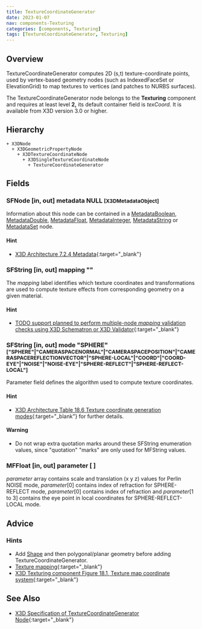 ```yaml
---
title: TextureCoordinateGenerator
date: 2023-01-07
nav: components-Texturing
categories: [components, Texturing]
tags: [TextureCoordinateGenerator, Texturing]
---
```

<style>
.post h3 {
  word-spacing: 0.2em;
}
</style>

## Overview

TextureCoordinateGenerator computes 2D (s,t) texture-coordinate points, used by vertex-based geometry nodes (such as IndexedFaceSet or ElevationGrid) to map textures to vertices (and patches to NURBS surfaces).

The TextureCoordinateGenerator node belongs to the **Texturing** component and requires at least level **2,** its default container field is *texCoord.* It is available from X3D version 3.0 or higher.

## Hierarchy

```
+ X3DNode
  + X3DGeometricPropertyNode
    + X3DTextureCoordinateNode
      + X3DSingleTextureCoordinateNode
        + TextureCoordinateGenerator
```

## Fields

### SFNode [in, out] **metadata** NULL <small>[X3DMetadataObject]</small>

Information about this node can be contained in a [MetadataBoolean](/x_ite/components/core/metadataboolean/), [MetadataDouble](/x_ite/components/core/metadatadouble/), [MetadataFloat](/x_ite/components/core/metadatafloat/), [MetadataInteger](/x_ite/components/core/metadatainteger/), [MetadataString](/x_ite/components/core/metadatastring/) or [MetadataSet](/x_ite/components/core/metadataset/) node.

#### Hint

- [X3D Architecture 7.2.4 Metadata](https://www.web3d.org/specifications/X3Dv4/ISO-IEC19775-1v4-IS//Part01/components/core.html#Metadata){:target="_blank"}

### SFString [in, out] **mapping** ""

The *mapping* label identifies which texture coordinates and transformations are used to compute texture effects from corresponding geometry on a given material.

#### Hint

- [TODO support planned to perform multiple-node *mapping* validation checks using X3D Schematron or X3D Validator](https://savage.nps.edu/X3dValidator){:target="_blank"}

### SFString [in, out] **mode** "SPHERE" <small>["SPHERE"|"CAMERASPACENORMAL"|"CAMERASPACEPOSITION"|"CAMERASPACEREFLECTIONVECTOR"|"SPHERE-LOCAL"|"COORD"|"COORD-EYE"|"NOISE"|"NOISE-EYE"|"SPHERE-REFLECT"|"SPHERE-REFLECT-LOCAL"]</small>

Parameter field defines the algorithm used to compute texture coordinates.

#### Hint

- [X3D Architecture Table 18.6 Texture coordinate generation modes](https://www.web3d.org/specifications/X3Dv4/ISO-IEC19775-1v4-IS//Part01/components/texturing.html#t-Texturecoordgeneration){:target="_blank"} for further details.

#### Warning

- Do not wrap extra quotation marks around these SFString enumeration values, since "quotation" "marks" are only used for MFString values.

### MFFloat [in, out] **parameter** [ ]

*parameter* array contains scale and translation (x y z) values for Perlin NOISE mode, *parameter*[0] contains index of refraction for SPHERE-REFLECT mode, *parameter*[0] contains index of refraction and *parameter*[1 to 3] contains the eye point in local coordinates for SPHERE-REFLECT-LOCAL mode.

## Advice

### Hints

- Add [Shape](/x_ite/components/shape/shape/) and then polygonal/planar geometry before adding TextureCoordinateGenerator.
- [Texture mapping](https://en.wikipedia.org/wiki/Texture_mapping){:target="_blank"}
- [X3D Texturing component Figure 18.1, Texture map coordinate system](https://www.web3d.org/specifications/X3Dv4/ISO-IEC19775-1v4-IS//Part01/components/texturing.html#f-TextureMapCoordSystem){:target="_blank"}

## See Also

- [X3D Specification of TextureCoordinateGenerator Node](https://www.web3d.org/documents/specifications/19775-1/V4.0/Part01/components/texturing.html#TextureCoordinateGenerator){:target="_blank"}
